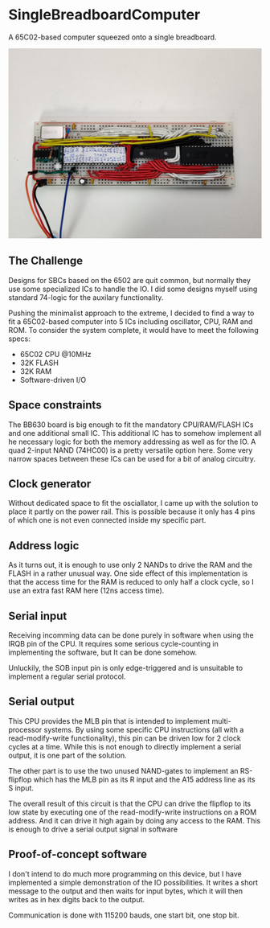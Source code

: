 # SingleBreadboardComputer
A 65C02-based computer squeezed onto a single breadboard.

![alt text](board.jpg "Breadboard")

## The Challenge
Designs for SBCs based on the 6502 are quit common, but normally they use
some specialized ICs to handle the IO. I did some designs myself using 
standard 74-logic for the auxilary functionality.

Pushing the minimalist approach to the extreme, I decided to find a way 
to fit a 65C02-based computer into 5 ICs including oscillator, CPU, RAM and ROM.
To consider the system complete, it would have to meet the following 
specs:
* 65C02 CPU @10MHz
* 32K FLASH
* 32K RAM
* Software-driven I/O

## Space constraints
The BB630 board is big enough to fit the mandatory CPU/RAM/FLASH ICs and one 
additional small IC. This additional IC has to somehow implement all he
necessary logic for both the memory addressing as well as for the IO.
A quad 2-input NAND (74HC00) is a pretty versatile option here.
Some very narrow spaces between these ICs can be used for a bit of 
analog circuitry.

## Clock generator
Without dedicated space to fit the osciallator, I came up with the solution
to place it partly on the power rail. This is possible because it only has 
4 pins of which one is not even connected inside my specific part.

## Address logic
As it turns out, it is enough to use only 2 NANDs to drive the 
RAM and the FLASH in a rather unusual way. One side effect of this 
implementation is that the access time for the RAM is reduced to
only half a clock cycle, so I use an extra fast RAM here (12ns access time).

## Serial input
Receiving incomming data can be done purely in software when using the IRQB
pin of the CPU. It requires some serious cycle-counting in implementing the 
software, but It can be done somehow.

Unluckily, the SOB input pin is only edge-triggered and is unsuitable to 
implement a regular serial protocol.

## Serial output
This CPU provides the MLB pin that is intended to implement 
multi-processor systems. By using some specific CPU instructions 
(all with a read-modify-write functionality), this pin can be driven low for 
2 clock cycles at a time. 
While this is not enough to directly implement a serial output, it is one part of the 
solution. 

The other part is to use the two unused NAND-gates to implement an RS-flipflop which has
the MLB pin as its R input and the A15 address line as its S input.

The overall result of this circuit is that the CPU can drive the flipflop to its low 
state by executing one of the read-modify-write instructions on a ROM address.
And it can drive it high again by doing any access to the RAM. 
This is enough to drive a serial output signal in software

## Proof-of-concept software
I don't intend to do much more programming on this device, but I have implemented
a simple demonstration of the IO possibilities. It writes a short message to the
output and then waits for input bytes, which it will then writes as in hex digits
back to the output.

Communication is done with 115200 bauds, one start bit, one stop bit.
